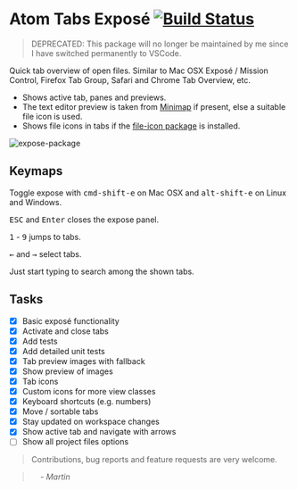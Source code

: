 # Atom Tabs Exposé [![Build Status](https://travis-ci.org/mrodalgaard/atom-expose.svg)](https://travis-ci.org/mrodalgaard/atom-expose)

> DEPRECATED: This package will no longer be maintained by me since I have switched permanently to VSCode.

Quick tab overview of open files. Similar to Mac OSX Exposé / Mission Control, Firefox Tab Group, Safari and Chrome Tab Overview, etc.

* Shows active tab, panes and previews.
* The text editor preview is taken from [Minimap](https://github.com/atom-minimap/minimap) if present, else a suitable file icon is used.
* Shows file icons in tabs if the [file-icon package](https://github.com/DanBrooker/file-icons) is installed.

![expose-package](https://raw.githubusercontent.com/mrodalgaard/atom-expose/master/screenshots/preview.png)

## Keymaps

Toggle expose with <kbd>cmd-shift-e</kbd> on Mac OSX and <kbd>alt-shift-e</kbd> on Linux and Windows.

<kbd>ESC</kbd> and <kbd>Enter</kbd> closes the expose panel.

<kbd>1</kbd> - <kbd>9</kbd> jumps to tabs.

<kbd>←</kbd> and <kbd>→</kbd> select tabs.

Just start typing to search among the shown tabs.

## Tasks

- [x] Basic exposé functionality
- [x] Activate and close tabs
- [x] Add tests
- [x] Add detailed unit tests
- [x] Tab preview images with fallback
- [x] Show preview of images
- [x] Tab icons
- [x] Custom icons for more view classes
- [x] Keyboard shortcuts (e.g. numbers)
- [x] Move / sortable tabs
- [x] Stay updated on workspace changes
- [x] Show active tab and navigate with arrows
- [ ] Show all project files options

> Contributions, bug reports and feature requests are very welcome.

> &nbsp; &nbsp; _- Martin_
